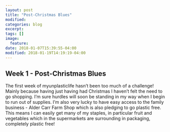 ```yaml
---
layout: post
title: "Post-Christmas Blues"
modified:
categories: blog
excerpt:
tags: []
image:
  feature:
date: 2018-01-07T15:39:55-04:00
modified: 2018-01-19T14:19:19-04:00
---
```


## Week 1 - Post-Christmas Blues

The first week of myunplasticlife hasn’t been too much of a challenge! Mainly because having just having had Christmas I haven’t felt the need to go shopping. I’m sure hurdles will soon be standing in my way when I begin to run out of supplies. I’m also very lucky to have easy access to the family business - Alder Carr Farm Shop which is also pledging to go plastic free. This means I can easily get many of my staples, in particular fruit and vegetables which in the supermarkets are surrounding in packaging, completely plastic free!
